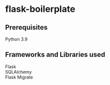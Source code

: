 # flask-boilerplate
## Prerequisites
Python 3.9
## Frameworks and Libraries used
Flask  
SQLAlchemy  
Flask Migrate  